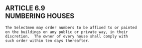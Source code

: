 ## ARTICLE 6.9<br/>NUMBERING HOUSES

```
The Selectmen may order numbers to be affixed to or painted
on the buildings on any public or private way, in their
discretion.  The owner of every house shall comply with
such order within ten days thereafter.
```
